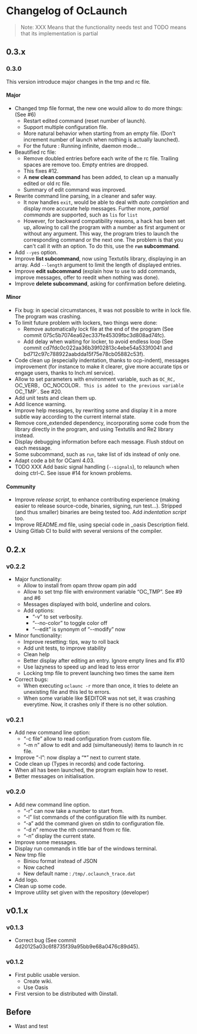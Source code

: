 # Changelog of OcLaunch

>Note: XXX Means that the functionality needs test and TODO means that its
>implementation is partial

## 0.3.x

### 0.3.0

This version introduce major changes in the tmp and rc file.

#### Major

 + Changed tmp file format, the new one would allow to do more things: (See #6)
    + Restart edited command (reset number of launch).
    + Support multiple configuration file.
    + More natural behavior when starting from an empty file. (Don't increment
     number of launch when nothing is actually launched).
    + For the future : Running infinite, daemon mode...
 + Beautified rc file:
    + Remove doubled entries before each write of the rc file. Trailing spaces
      are remove too. Empty entries are dropped.
    + This fixes #12.
    + A **new clean command** has been added, to clean up a manually edited or old
      rc file.
    + Summary of edit command was improved.
 + Rewrite command line parsing, in a cleaner and safer way.
    + It now handles `exit`, would be able to deal with *auto completion* and
      display more accurate help messages. Further more, *partial commands* are
      supported, such as `lis` for `list`
    + However, for backward compatibility reasons, a hack has been set up,
      allowing to call the program with a number as first argument or without
      any argument. This way, the program tries to launch the corresponding
      command or the next one. The problem is that you can't call it with an
      option. To do this, use the **`run` subcommand**.
 + Add `--yes` option.
 + Improve **list subcommand**, now using Textutils library, displaying in an
   array. Add `--length` argument to limit the length of displayed entries.
 + Improve **edit subcommand** (explain how to use to add commands, improve
   messages, offer to reedit when nothing was done).
 + Improve **delete subcommand**, asking for confirmation before deleting.

#### Minor

 + Fix bug: in special circumstances, it was not possible to write in lock file.
   The program was crashing.
 + To limit future problem with lockers, two things were done:
    + Remove automatically lock file at the end of the program (See commit
      075c5b7074ea62ec337fe45309fbc3d808ad74fc).
    + Add delay when waiting for locker, to avoid endless loop (See commit
      cd7fdc0c022aa36b39f02813c4ebe54a533f0041 and
      bd712c97c788922aabdda15f75e78cb05882c53f).
 + Code clean up (especially indentation, thanks to ocp-indent), messages
   improvement (for instance to make it clearer, give more accurate tips or
   engage users, thanks to lnch.ml service).
 + Allow to set parameters with environment variable, such as `OC_RC, `OC_VERB`,
   `OC_NOCOLOR`. This is added to the previous variable `OC_TMP`. See #20.
 + Add unit tests and clean them up.
 + Add licence warning.
 + Improve help messages, by rewriting some and display it in a more subtle way
   according to the current internal state.
 + Remove core\_extended dependency, incorporating some code from the library
   directly in the program, and using Textutils and Re2 library instead.
 + Display debugging information before each message. Flush stdout on each
   message.
 + Some subcommand, such as `run`, take list of ids instead of only one.
 + Adapt code a bit for OCaml 4.03.
 + TODO XXX Add basic signal handling (`--signals`), to relaunch when doing
   ctrl-C. See issue #14 for known problems.

#### Community

 + Improve *release script*, to enhance contributing experience (making easier to
   release source-code, binaries, signing, run test…). Stripped (and thus smaller)
   binaries are being tested too. Add *indentation script* too.
 + Improve README.md file, using special code in \_oasis Description field.
 + Using Gitlab CI to build with several versions of the compiler.

## 0.2.x

### v0.2.2
 + Major functionality:
    + Allow to install from opam throw opam pin add <pkg> <repo>
    + Allow to set tmp file with environment variable “OC\_TMP”. See #9 and #6
    + Messages displayed with bold, underline and colors.
    + Add options:
       + “-v” to set verbosity.
       + “--no-color” to toggle color off
       + “--edit” is synonym of “--modify” now
 + Minor functionality:
    + Improve resetting: tips, way to roll back
    + Add unit tests, to improve stability
    + Clean help
    + Better display after editing an entry. Ignore empty lines and fix #10
    + Use lazyness to speed up and lead to less error
    + Locking tmp file to prevent launching two times the same item
 + Correct bugs:
   + When executing ```oclaunc -r``` more than once, it tries to delete an
     unexisting file and this led to errors.
   + When some variable like $EDITOR was not set, it was crashing everytime.
     Now, it crashes only if there is no other solution.

### v0.2.1
 + Add new command line option:
   + “-c file” allow to read configuration from custom file.
   + “-m n” allow to edit and add (simultaneously) items to launch in rc file.
 + Improve “-l”: now display a “\*” next to current state.
 + Code clean up (Types in records) and code factoring.
 + When all has been launched, the program explain how to reset.
 + Better messages on initialisation.

### v0.2.0
 + Add new command line option.
   + “-r” can now take a number to start from.
   + “-l” list commands of the configuration file with its number.
   + “-a” add the command given on stdin to configuration file.
   + “-d n” remove the nth command from rc file.
   + “-n” display the current state.
 + Improve some messages.
 + Display run commands in title bar of the windows terminal.
 + New tmp file
   + Biniou format instead of JSON
   + Now cached
   + New default name : `/tmp/.oclaunch_trace.dat`
 + Add logo.
 + Clean up some code.
 + Improve utility set given with the repository (developer)

## v0.1.x

### v0.1.3
 + Correct bug (See commit 4d20125a03c6f8735f39a95bb9e68a0476c89d45).

### v0.1.2
 + First public usable version.
   + Create wiki.
   + Use Oasis
 + First version to be distributed with 0install.

## Before
 + Wast and test
